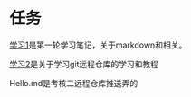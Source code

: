 # 任务

[学习1](C:\Users\86182\Desktop)是第一轮学习笔记，关于markdown和相关。

[学习2](C:\Users\86182\Desktop)是关于学习git远程仓库的学习和教程

Hello.md是考核二远程仓库推送弄的

